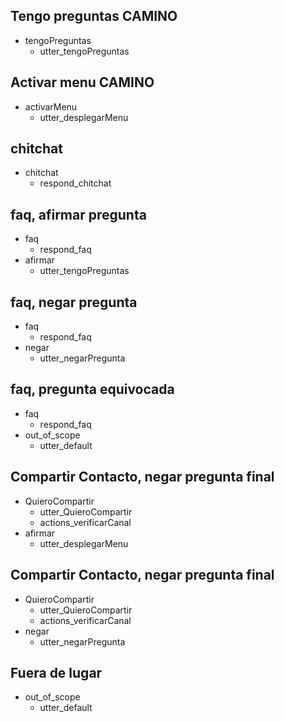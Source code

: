 ## Tengo preguntas CAMINO
* tengoPreguntas
  - utter_tengoPreguntas

## Activar menu CAMINO
* activarMenu
  - utter_desplegarMenu

## chitchat
* chitchat
  - respond_chitchat

## faq, afirmar pregunta
* faq
  - respond_faq
* afirmar
  - utter_tengoPreguntas

## faq, negar pregunta
* faq
  - respond_faq
* negar
  - utter_negarPregunta

## faq, pregunta equivocada
* faq
  - respond_faq
* out_of_scope
  - utter_default

## Compartir Contacto, negar pregunta final
* QuieroCompartir
  - utter_QuieroCompartir
  - actions_verificarCanal
* afirmar
  - utter_desplegarMenu

## Compartir Contacto, negar pregunta final
* QuieroCompartir
  - utter_QuieroCompartir
  - actions_verificarCanal
* negar
  - utter_negarPregunta

## Fuera de lugar
* out_of_scope
  - utter_default
